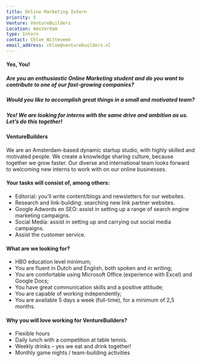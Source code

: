 ```yaml
---
title: Online Marketing Intern
priority: 5
Venture: VentureBuilders
Location: Amsterdam
type: Intern
contact: Chloe Witteveen
email_address: chloe@venturebuilders.nl
---
```


#### Yes, You!

##### Are you an enthusiastic Online Marketing student and do you want to contribute to one of our fast-growing companies?

##### Would you like to accomplish great things in a small and motivated team?

##### Yes! We are looking for interns with the same drive and ambition as us. Let’s do this together!


#### VentureBuilders

We are an Amsterdam-based dynamic startup studio, with highly skilled and motivated people. We create a knowledge sharing culture, because together we grow faster. Our diverse and international team looks forward to welcoming new interns to work with on our online businesses.


#### Your tasks will consist of, among others:

- Editorial: you’ll write content/blogs and newsletters for our websites.
- Research and link-building: searching new link partner websites.
- Google Adwords en SEO: assist in setting up a range of search engine marketing campaigns.
- Social Media: assist in setting up and carrying out social media campaigns.
- Assist the customer service.


#### What are we looking for?

- HBO education level minimum;
- You are fluent in Dutch and English, both spoken and in writing;
- You are comfortable using Microsoft Office (experience with Excel) and Google Docs;
- You have great communication skills and a positive attitude;
- You are capable of working independently;
- You are available 5 days a week (full-time), for a minimum of 2,5 months.


#### Why you will love working for VentureBuilders?

- Flexible hours
- Daily lunch with a competition at table tennis.
- Weekly drinks – yes we eat and drink together!
- Monthly game nights / team-building activities

